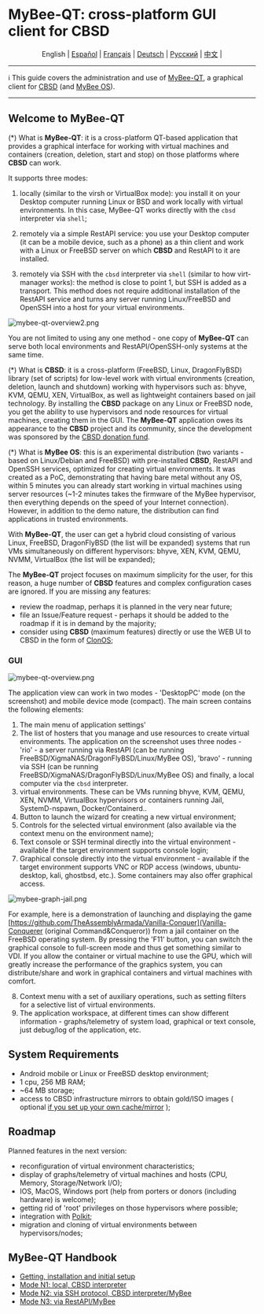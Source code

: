 # MyBee-QT: cross-platform GUI client for CBSD

<p align="center">
  <span>English</span> |
  <a href="/README.es.md">Español</a> |
  <a href="/README.fr.md">Français</a> |
  <a href="/README.de.md">Deutsch</a> |
  <a href="/README.ru.md">Русский</a> |
  <a href="/README.ch.md">中文</a> |
</p>

---

:information_source: This guide covers the administration and use of [MyBee-QT](https://github.com/myb-project/mybee-qt), a graphical client for [CBSD](https://github.com/cbsd/cbsd) (and [MyBee OS](https://myb.convectix.com/)).

---

## Welcome to MyBee-QT

(*) What is **MyBee-QT**: it is a cross-platform QT-based application that provides a graphical interface for working with virtual machines and containers (creation, deletion, start and stop) on those platforms where **CBSD** can work.

It supports three modes:

1) locally (similar to the virsh or VirtualBox mode): you install it on your Desktop computer running Linux or BSD and work locally with virtual environments. In this case, MyBee-QT works directly with the `cbsd` interpreter via `shell`;

2) remotely via a simple RestAPI service: you use your Desktop computer (it can be a mobile device, such as a phone) as a thin client and work with a Linux or FreeBSD server on which **CBSD** and RestAPI to it are installed.

3) remotely via SSH with the `cbsd` interpreter via `shell` (similar to how virt-manager works): the method is close to point 1, but SSH is added as a transport. This method does not require additional installation of the RestAPI service and turns any server running Linux/FreeBSD and OpenSSH into a host for your virtual environments.

![mybee-qt-overview2.png](https://myb.convectix.com/img/mybee-qt-overview2.png?raw=true)

You are not limited to using any one method - one copy of **MyBee-QT** can serve both local environments and RestAPI/OpenSSH-only systems at the same time.

(*) What is **CBSD**: it is a cross-platform (FreeBSD, Linux, DragonFlyBSD) library (set of scripts) for low-level work with virtual environments (creation, deletion, launch and shutdown) working with hypervisors such as: bhyve, KVM, QEMU, XEN, VirtualBox, as well as lightweight containers based on jail technology.
By installing the **CBSD** package on any Linux or FreeBSD node, you get the ability to use hypervisors and node resources for virtual machines, creating them in the GUI.
The **MyBee-QT** application owes its appearance to the **CBSD** project and its community, since the development was sponsored by the [CBSD donation fund](https://www.patreon.com/clonos).

(*) What is **MyBee OS**: this is an experimental distribution (two variants - based on Linux/Debian and FreeBSD) with pre-installed **CBSD**, RestAPI and OpenSSH services, optimized for creating virtual environments.
It was created as a PoC, demonstrating that having bare metal without any OS, within 5 minutes you can already start working in virtual machines using server resources (~1-2 minutes takes the firmware of the MyBee hypervisor, then everything depends on the speed of your Internet connection).
However, in addition to the demo nature, the distribution can find applications in trusted environments.

With **MyBee-QT**, the user can get a hybrid cloud consisting of various Linux, FreeBSD, DragonFlyBSD (the list will be expanded) systems that run VMs simultaneously on different hypervisors: bhyve, XEN, KVM, QEMU, NVMM, VirtualBox (the list will be expanded);

The **MyBee-QT** project focuses on maximum simplicity for the user, for this reason, a huge number of **CBSD** features and complex configuration cases are ignored. If you are missing any features:

- review the roadmap, perhaps it is planned in the very near future;
- file an Issue/Feature request - perhaps it should be added to the roadmap if it is in demand by the majority;
- consider using **CBSD** (maximum features) directly or use the WEB UI to CBSD in the form of [ClonOS](https://clonos.convectix.com);

### GUI

![mybee-qt-overview.png](https://myb.convectix.com/img/mybee-qt-overview.png?raw=true)

The application view can work in two modes - 'DesktopPC' mode (on the screenshot) and mobile device mode (compact). The main screen contains the following elements:

1) The main menu of application settings'
2) The list of hosters that you manage and use resources to create virtual environments. The application on the screenshot uses three nodes - 'rio' - a server running via RestAPI (can be running FreeBSD/XigmaNAS/DragonFlyBSD/Linux/MyBee OS),
'bravo' - running via SSH (can be running FreeBSD/XigmaNAS/DragonFlyBSD/Linux/MyBee OS) and finally, a local computer via the `cbsd` interpreter.
3) virtual environments. These can be VMs running bhyve, KVM, QEMU, XEN, NVMM, VirtualBox hypervisors or containers running Jail, SystemD-nspawn, Docker/Containerd..
4) Button to launch the wizard for creating a new virtual environment;
5) Controls for the selected virtual environment (also available via the context menu on the environment name);
6) Text console or SSH terminal directly into the virtual environment - available if the target environment supports console login;
7) Graphical console directly into the virtual environment - available if the target environment supports VNC or RDP access (windows, ubuntu-desktop, kali, ghostbsd, etc.). Some containers may also offer graphical access.

![mybee-graph-jail.png](https://myb.convectix.com/img/mybee-graph-jail.png)

For example, here is a demonstration of launching and displaying the game [https://github.com/TheAssemblyArmada/Vanilla-Conquer](Vanilla-Conquerer (original Command&Conqueror)) from a jail container on the FreeBSD operating system.
By pressing the 'F11' button, you can switch the graphical console to full-screen mode and thus get something similar to VDI. If you allow the container or virtual machine to use the GPU, which will greatly increase the performance of the graphics system, you can distribute/share and work in graphical containers and virtual machines with comfort.

8) Context menu with a set of auxiliary operations, such as setting filters for a selective list of virtual environments.
9) The application workspace, at different times can show different information - graphs/telemetry of system load, graphical or text console, just debug/log of the application, etc.

## System Requirements

- Android mobile or Linux or FreeBSD desktop environment;
- 1 cpu, 256 MB RAM;
- ~64 MB storage;
- access to CBSD infrastructure mirrors to obtain gold/ISO images ( optional [if you set up your own cache/mirror](https://github.com/cbsd/mirrors) );

## Roadmap

Planned features in the next version:

- reconfiguration of virtual environment characteristics;
- display of graphs/telemetry of virtual machines and hosts (CPU, Memory, Storage/Network I/O);
- IOS, MacOS, Windows port (help from porters or donors (including hardware) is welcome);
- getting rid of 'root' privileges on those hypervisors where possible;
- integration with [Polkit](https://github.com/polkit-org/polkit);
- migration and cloning of virtual environments between hypervisors/nodes;

## MyBee-QT Handbook

* [Getting, installation and initial setup](docs/en/get-myb-qt.md)
* [Mode N1: local, CBSD interpreter](docs/en/myb-qt-cbsd-local.md)
* [Mode N2: via SSH protocol, CBSD interpreter/MyBee](docs/en/myb-qt-cbsd-ssh.md)
* [Mode N3: via RestAPI/MyBee](docs/en/myb-qt-cbsd-api.md)

